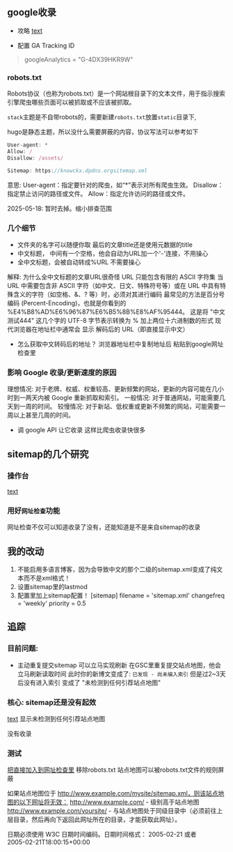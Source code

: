 ## google收录

- 攻略 [text](https://blog.sugarin.net/p/google%E6%94%B6%E5%BD%95/)

- 配置 GA Tracking ID
> googleAnalytics = "G-4DX39HKR9W"

### robots.txt

Robots协议（也称为robots.txt）是一个网站根目录下的文本文件，用于指示搜索引擎爬虫哪些页面可以被抓取或不应该被抓取。

`stack`主题是不自带robots的，需要新建`robots.txt`放置`static`目录下, 

hugo是静态主题，所以没什么需要屏蔽的内容，协议写法可以参考如下

```typescript
User-agent: *
Allow: /
Disallow: /assets/

Sitemap: https://knowckx.dpdns.orgsitemap.xml
```

意思:
User-agent：指定要针对的爬虫，如“*”表示对所有爬虫生效。
Disallow：指定禁止访问的路径或文件。
Allow：指定允许访问的路径或文件。

2025-05-18: 暂时去掉。缩小排查范围

### 几个细节

- 文件夹的名字可以随便你取 最后的文章title还是使用元数据的title
- 中文标题， 中间有一个空格，他会自动为URL加一个'-'连接，不用操心
- 全中文标题，会被自动转成%URL 不需要操心

解释: 为什么全中文标题的文章URL很奇怪
URL 只能包含有限的 ASCII 字符集
当 URL 中需要包含非 ASCII 字符（如中文、日文、特殊符号等）或在 URL 中具有特殊含义的字符（如空格、&、? 等）时，必须对其进行编码
最常见的方法是百分号编码 (Percent-Encoding)，也就是你看到的 %E4%B8%AD%E6%96%87%E6%B5%8B%E8%AF%95444。
这是将 "中文测试444" 这几个字的 UTF-8 字节表示转换为 % 加上两位十六进制数的形式
现代浏览器在地址栏中通常会 显示 解码后的 URL（即直接显示中文）

- 怎么获取中文转码后的地址？
浏览器地址栏中复制地址后 粘贴到google网址检查里

### 影响 Google 收录/更新速度的原因

理想情况: 对于老牌、权威、权重较高、更新频繁的网站，更新的内容可能在几小时到一两天内被 Google 重新抓取和索引。
一般情况: 对于普通网站，可能需要几天到一周的时间。
较慢情况: 对于新站、低权重或更新不频繁的网站，可能需要一周以上甚至几周的时间。


- 调 google API 让它收录
这样比爬虫收录快很多



## sitemap的几个研究

### 操作台
[text](https://search.google.com/search-console?resource_id=https%3A%2F%2Fknowckx.zone.id%2F&hl=zh-CN)




### 用好`网址检查`功能
网址检查不仅可以知道收录了没有，还能知道是不是来自sitemap的收录

## 我的改动
1. 不能启用多语言博客，因为会导致中文的那个二级的sitemap.xml变成了纯文本而不是xml格式！
2. 设置sitemap里的lastmod
3. 配置里加上sitemap配置！
[sitemap]
  filename = 'sitemap.xml'
  changefreq = 'weekly'
  priority = 0.5

## 追踪

### 目前问题:
- 主动重复提交sitemap 可以立马实现刷新
在GSC里重复提交站点地图，他会立马刷新读取时间
此时你的新博文变成了: `已发现 - 尚未编入索引`
但是过2~3天后没有进入索引  变成了 "未检测到任何引荐站点地图"

### 核心: sitemap还是没有起效
[text](https://knowckx.dpdns.orgp/disabling-fn-ctrl-lenovo-laptops/)  显示未检测到任何引荐站点地图

[](https://knowckx.dpdns.orgp/seo-test-148/) 没有收录

### 测试
[把直接加入到网址检查里](https://knowckx.dpdns.orgsitemap.xml)
移除robots.txt 站点地图可以被robots.txt文件的规则屏蔽

如果站点地图位于 http://www.example.com/mysite/sitemap.xml，则该站点地图的以下网址将无效：
http://www.example.com/ - 级别高于站点地图
http://www.example.com/yoursite/ - 与站点地图处于同级目录中（必须前往上层目录，然后再向下返回此网址所在的目录，才能获取此网址）。


日期必须使用 W3C 日期时间编码。日期时间格式：
2005-02-21  或者   
2005-02-21T18:00:15+00:00